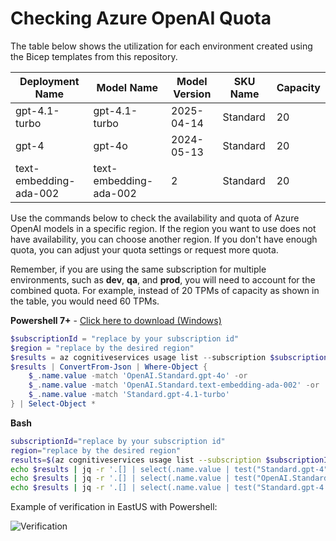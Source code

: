 # Checking Azure OpenAI Quota

The table below shows the utilization for each environment created using the Bicep templates from this repository.

| Deployment Name          | Model Name             | Model Version | SKU Name | Capacity |
|--------------------------|------------------------|---------------|----------|----------|
| gpt-4.1-turbo             | gpt-4.1-turbo           | 2025-04-14          | Standard | 20       |
| gpt-4                    | gpt-4o                 | 2024-05-13    | Standard | 20       |
| text-embedding-ada-002   | text-embedding-ada-002 | 2             | Standard | 20       |

Use the commands below to check the availability and quota of Azure OpenAI models in a specific region. If the region you want to use does not have availability, you can choose another region. If you don't have enough quota, you can adjust your quota settings or request more quota. 

Remember, if you are using the same subscription for multiple environments, such as **dev**, **qa**, and **prod**, you will need to account for the combined quota. For example, instead of 20 TPMs of capacity as shown in the table, you would need 60 TPMs.

**Powershell 7+** - [Click here to download (Windows)](https://learn.microsoft.com/en-us/powershell/scripting/install/installing-powershell-on-windows?view=powershell-7.4#installing-the-msi-package)

```powershell
$subscriptionId = "replace by your subscription id" 
$region = "replace by the desired region" 
$results = az cognitiveservices usage list --subscription $subscriptionId --location $region 
$results | ConvertFrom-Json | Where-Object { 
    $_.name.value -match 'OpenAI.Standard.gpt-4o' -or 
    $_.name.value -match 'OpenAI.Standard.text-embedding-ada-002' -or 
    $_.name.value -match 'Standard.gpt-4.1-turbo' 
} | Select-Object *
```

**Bash**

```bash
subscriptionId="replace by your subscription id" 
region="replace by the desired region"
results=$(az cognitiveservices usage list --subscription $subscriptionId --location $region) 
echo $results | jq -r '.[] | select(.name.value | test("Standard.gpt-4"))'
echo $results | jq -r '.[] | select(.name.value | test("OpenAI.Standard.text-embedding-ada-002"))'
echo $results | jq -r '.[] | select(.name.value | test("Standard.gpt-4.1-turbo"))' 
```

Example of verification in EastUS with Powershell:

![Verification](../media/powershell.png)